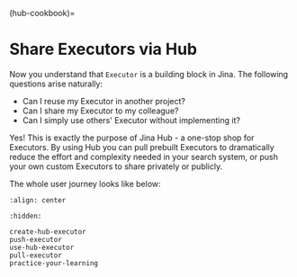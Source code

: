 (hub-cookbook)=
# Share Executors via Hub

Now you understand that `Executor` is a building block in Jina. The following questions arise naturally:

- Can I reuse my Executor in another project?
- Can I share my Executor to my colleague?
- Can I simply use others' Executor without implementing it?

Yes! This is exactly the purpose of Jina Hub - a one-stop shop for Executors. By using Hub you can pull prebuilt Executors to dramatically reduce the effort and complexity needed in your search system, or push your own custom Executors to share privately or publicly.

The whole user journey looks like below:

```{figure} ../../../.github/hub-system.svg
:align: center
```


```{toctree}
:hidden:

create-hub-executor
push-executor
use-hub-executor
pull-executor
practice-your-learning
```
